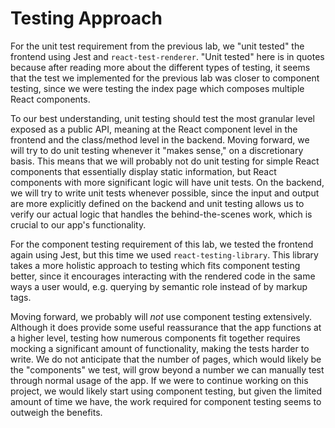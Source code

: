 # Testing Approach

For the unit test requirement from the previous lab, we "unit tested" the frontend
using Jest and `react-test-renderer`. "Unit tested" here is in quotes because 
after reading more about the different types of testing, it seems that the test we
implemented for the previous lab was closer to component testing, since we were
testing the index page which composes multiple React components.

To our best understanding, unit testing should test the most granular level exposed as a public API, meaning at the React component level in the frontend and the
class/method level in the backend. Moving forward, we will try to do unit testing 
whenever it "makes sense," on a discretionary basis. This means that we will probably
not do unit testing for simple React components that essentially display static
information, but React components with more significant logic will have unit tests.
On the backend, we will try to write unit tests whenever possible, since the input
and output are more explicitly defined on the backend and unit testing allows us to
verify our actual logic that handles the behind-the-scenes work, which is crucial
to our app's functionality.

For the component testing requirement of this lab, we tested the frontend again using
Jest, but this time we used `react-testing-library`. This library takes a more holistic
approach to testing which fits component testing better, since it encourages
interacting with the rendered code in the same ways a user would, e.g. querying by
semantic role instead of by markup tags.

Moving forward, we probably will *not* use component testing extensively. Although
it does provide some useful reassurance that the app functions at a higher level,
testing how numerous components fit together requires mocking a significant amount
of functionality, making the tests harder to write. We do not anticipate that the
number of pages, which would likely be the "components" we test, will grow beyond
a number we can manually test through normal usage of the app. If we were to continue
working on this project, we would likely start using component testing, but given the
limited amount of time we have, the work required for component testing seems to
outweigh the benefits.